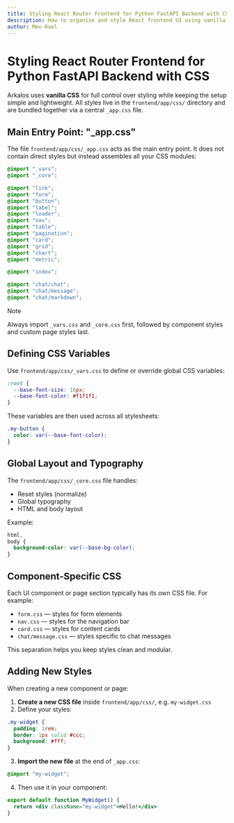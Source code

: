 ```yaml
---
title: Styling React Router Frontend for Python FastAPI Backend with CSS
description: How to organize and style React frontend UI using vanilla CSS in Python FastAPI projects.
author: Mev-Rael
---
```


# Styling React Router Frontend for Python FastAPI Backend with CSS

Arkalos uses **vanilla CSS** for full control over styling while keeping the setup simple and lightweight. All styles live in the `frontend/app/css/` directory and are bundled together via a central `_app.css` file.



## Main Entry Point: "_app.css"

The file `frontend/app/css/_app.css` acts as the main entry point. It does not contain direct styles but instead assembles all your CSS modules:

```css title="frontend/app/css/_app.css"
@import "_vars";
@import "_core";

@import "link";
@import "form";
@import "button";
@import "label";
@import "loader";
@import "nav";
@import "table";
@import "pagination";
@import "card";
@import "grid";
@import "chart";
@import "metric";

@import "index";

@import "chat/chat";
@import "chat/message";
@import "chat/markdown";
```

> [!NOTE] 
> Always import `_vars.css` and `_core.css` first, followed by component styles and custom page styles last.



## Defining CSS Variables

Use `frontend/app/css/_vars.css` to define or override global CSS variables:

```css title="frontend/app/css/_vars.css"
:root {
  --base-font-size: 16px;
  --base-font-color: #f1f1f1;
}
```

These variables are then used across all stylesheets:

```css
.my-button {
  color: var(--base-font-color);
}
```



## Global Layout and Typography

The `frontend/app/css/_core.css` file handles:

* Reset styles (normalize)
* Global typography
* HTML and body layout

Example:

```css title="frontend/app/css/_core.css"
html,
body {
  background-color: var(--base-bg-color);
}
```


## Component-Specific CSS

Each UI component or page section typically has its own CSS file. For example:

* `form.css` — styles for form elements
* `nav.css` — styles for the navigation bar
* `card.css` — styles for content cards
* `chat/message.css` — styles specific to chat messages

This separation helps you keep styles clean and modular.


## Adding New Styles

When creating a new component or page:

1. **Create a new CSS file** inside `frontend/app/css/`, e.g. `my-widget.css`
2. Define your styles:

```css title="my-widget.css"
.my-widget {
  padding: 1rem;
  border: 1px solid #ccc;
  background: #fff;
}
```

3. **Import the new file** at the end of `_app.css`:

```css title="_app.css"
@import "my-widget";
```

4. Then use it in your component:

```jsx
export default function MyWidget() {
  return <div className="my-widget">Hello!</div>
}
```
